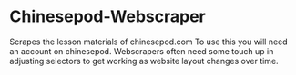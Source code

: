 # Chinesepod-Webscraper
Scrapes the lesson materials of chinesepod.com
To use this you will need an account on chinesepod.
Webscrapers often need some touch up in adjusting selectors to get working as website layout changes over time.
